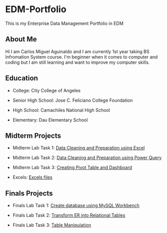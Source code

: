 # EDM-Portfolio
This is my Enterprise Data Management Portfolio in EDM
## About Me

Hi I am Carlos Miguel Aguinaldo and I am currently 1st year taking BS Infromation System course. I'm beginner when it comes to computer and coding but I am still learning and want to improve my computer skills.

## Education

- College: City College of Angeles

- Senior High School: Jose C. Feliciano College Foundation

- High School: Camachiles National High School

- Elementary: Dau Elementary School

## Midterm Projects

- Midterm Lab Task 1: [Data Cleaning and Preparation using Excel](https://github.com/CarlosA012/EDM-Portfolio/tree/8a9423ee3ea1f92de7f0529e3bfd9595b8a05735/Midterm%20Lab%20Task%201)

- Midterm Lab Task 2: [Data Cleaning and Preparation using Power Query](https://github.com/CarlosA012/EDM-Portfolio/tree/main/Midterm%20Lab%20Task%202)

- Midterm Lab Task 3: [Creating Pivot Table and Dashboard](https://github.com/CarlosA012/EDM-Portfolio/tree/main/Midterm%20Lab%20Task%203)

- Excels: [Excels files](https://github.com/CarlosA012/EDM-Portfolio/tree/main/Excels)


## Finals Projects

- Finals Lab Task 1: [Create database using MySQL Workbench](https://github.com/CarlosA012/Finals-Lab-Task-1.git)
  
- Finals Lab Task 2: [Transform ER into Relational Tables](https://github.com/CarlosA012/Finals-Lab-Task-2)
  
- Finals Lab Task 3: [Table Manipulation](https://carlosa012.github.io/Finals-Lab-Task-3/)
